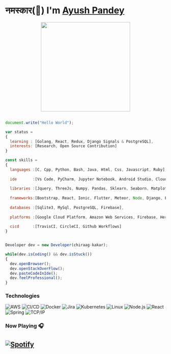 # नमस्कार(:pray:) I'm [Ayush Pandey](https://github.com/Metapandey)
<p align="center" >
<img src="https://user-images.githubusercontent.com/49518917/109394637-04362780-794e-11eb-9292-04dff9ec1179.gif" width="280px"><br>
</p> 

```js

document.write("Hello World");

var status = 
{ 
  learning : [Golang, React, Redux, Django Signals & PostgreSQL],
  interests: [Research, Open Source Contribution]
}

const skills = 
{
  languages :[C, Cpp, Python, Bash, Java, Html, Css, Javascript, Ruby],
  
  ide       :[Vs Code, PyCharm, Jupyter Notebook, Android Studio, Cloud-9, Paiza Cloud-IDE, Eclipse],
  
  libraries :[Jquery, ThreeJs, Numpy, Pandas, Sklearn, Seaborn, Matplotlib, Tkinter, Tensorflow],
  
  frameworks:[Bootstrap, React, Ionic, Flutter, Meteor, Node, Django, Flask],
  
  databases :[Sqlite3, MySql, PostgreSQL, Firebase],
  
  platforms :[Google Cloud Platform, Amazon Web Services, Firebase, Heroku, Pythonanywhere, Surge, Github Pages],
  
  cicd      :[TravisCI, CircleCI, Github Workflows]
}


Developer dev = new Developer(chiraag-kakar);

while(dev.isCoding() && dev.isStuck())  
{
  dev.openBrowser();
  dev.openStackOverFlow();
  dev.pasteCodeInIde();
  dev.feelProfessional();
}


```

### Technologies

![AWS](https://img.shields.io/badge/-AWS-000?&logo=Amazon-AWS&logoColor=FF9900)
![CI/CD](https://img.shields.io/badge/-CI%2FCD-000?&logo=CircleCI&logoColor=888)
![Docker](https://img.shields.io/badge/-Docker-000?&logo=Docker)
![Jira](https://img.shields.io/badge/-Jira-000?&logo=Jira-Software&logoColor=0052CC)
![Kubernetes](https://img.shields.io/badge/-Kubernetes-000?&logo=Kubernetes)
![Linux](https://img.shields.io/badge/-Linux-000?&logo=Linux&logoColor=FCC624)
![Node.js](https://img.shields.io/badge/-Node.js-000?&logo=node.js)
![React](https://img.shields.io/badge/-React-000?&logo=React)
![Spring](https://img.shields.io/badge/-Spring-000?&logo=Spring)
![TCP/IP](https://img.shields.io/badge/-TCP%2FIP-000?&logo=Cisco)

### Now Playing 🎧

[![Spotify](https://spotify-recently-played-6w8ea7g4e.vercel.app/api/spotify)](https://open.spotify.com/user/mr5jgbqp3jw221j271iz2nix9)
<br/>
---
